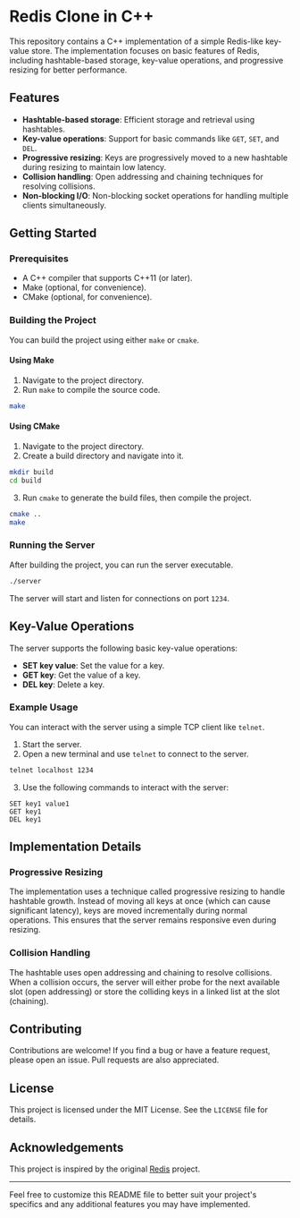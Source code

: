 # Redis Clone in C++

This repository contains a C++ implementation of a simple Redis-like key-value store. The implementation focuses on basic features of Redis, including hashtable-based storage, key-value operations, and progressive resizing for better performance.

## Features

- **Hashtable-based storage**: Efficient storage and retrieval using hashtables.
- **Key-value operations**: Support for basic commands like `GET`, `SET`, and `DEL`.
- **Progressive resizing**: Keys are progressively moved to a new hashtable during resizing to maintain low latency.
- **Collision handling**: Open addressing and chaining techniques for resolving collisions.
- **Non-blocking I/O**: Non-blocking socket operations for handling multiple clients simultaneously.

## Getting Started

### Prerequisites

- A C++ compiler that supports C++11 (or later).
- Make (optional, for convenience).
- CMake (optional, for convenience).

### Building the Project

You can build the project using either `make` or `cmake`.

#### Using Make

1. Navigate to the project directory.
2. Run `make` to compile the source code.

```sh
make
```

#### Using CMake

1. Navigate to the project directory.
2. Create a build directory and navigate into it.

```sh
mkdir build
cd build
```

3. Run `cmake` to generate the build files, then compile the project.

```sh
cmake ..
make
```

### Running the Server

After building the project, you can run the server executable.

```sh
./server
```

The server will start and listen for connections on port `1234`.

## Key-Value Operations

The server supports the following basic key-value operations:

- **SET key value**: Set the value for a key.
- **GET key**: Get the value of a key.
- **DEL key**: Delete a key.

### Example Usage

You can interact with the server using a simple TCP client like `telnet`.

1. Start the server.
2. Open a new terminal and use `telnet` to connect to the server.

```sh
telnet localhost 1234
```

3. Use the following commands to interact with the server:

```
SET key1 value1
GET key1
DEL key1
```

## Implementation Details

### Progressive Resizing

The implementation uses a technique called progressive resizing to handle hashtable growth. Instead of moving all keys at once (which can cause significant latency), keys are moved incrementally during normal operations. This ensures that the server remains responsive even during resizing.

### Collision Handling

The hashtable uses open addressing and chaining to resolve collisions. When a collision occurs, the server will either probe for the next available slot (open addressing) or store the colliding keys in a linked list at the slot (chaining).

## Contributing

Contributions are welcome! If you find a bug or have a feature request, please open an issue. Pull requests are also appreciated.

## License

This project is licensed under the MIT License. See the `LICENSE` file for details.

## Acknowledgements

This project is inspired by the original [Redis](https://redis.io/) project.

---

Feel free to customize this README file to better suit your project's specifics and any additional features you may have implemented.
